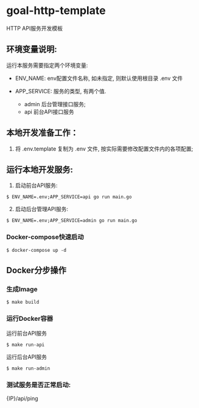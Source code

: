 # goal-http-template

HTTP API服务开发模板

## 环境变量说明:

运行本服务需要指定两个环境变量: 


* ENV_NAME: env配置文件名称, 如未指定, 则默认使用根目录 .env 文件

* APP_SERVICE: 服务的类型, 有两个值.

    * admin 后台管理接口服务; 
    * api 前台API接口服务


## 本地开发准备工作：

1. 将 .env.template 复制为 .env 文件, 按实际需要修改配置文件内的各项配置;


## 运行本地开发服务:


1. 启动前台API服务:

```shell script
$ ENV_NAME=.env;APP_SERVICE=api go run main.go
```

2. 启动后台管理API服务:

```shell script
$ ENV_NAME=.env;APP_SERVICE=admin go run main.go
```

### Docker-compose快速启动

```shell script
$ docker-compose up -d 
```


## Docker分步操作

### 生成Image

```shell script
$ make build
```

### 运行Docker容器

运行前台API服务
```shell script
$ make run-api
```

运行后台API服务

```shell script
$ make run-admin
```

### 测试服务是否正常启动: 

{IP}/api/ping

